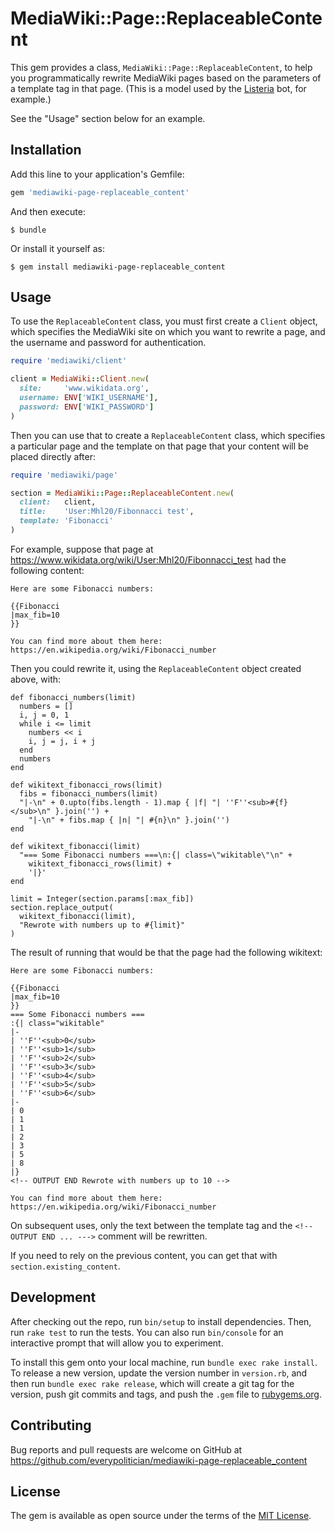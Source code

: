 # MediaWiki::Page::ReplaceableContent

This gem provides a class,
`MediaWiki::Page::ReplaceableContent`, to help you
programmatically rewrite MediaWiki pages based on the parameters
of a template tag in that page. (This is a model used by the
[Listeria](https://tools.wmflabs.org/listeria/) bot, for
example.)

See the "Usage" section below for an example.

## Installation

Add this line to your application's Gemfile:

```ruby
gem 'mediawiki-page-replaceable_content'
```

And then execute:

    $ bundle

Or install it yourself as:

    $ gem install mediawiki-page-replaceable_content

## Usage

To use the `ReplaceableContent` class, you must first create a
`Client` object, which specifies the MediaWiki site on which you
want to rewrite a page, and the username and password for
authentication.

```ruby
require 'mediawiki/client'

client = MediaWiki::Client.new(
  site:     'www.wikidata.org',
  username: ENV['WIKI_USERNAME'],
  password: ENV['WIKI_PASSWORD']
)
```

Then you can use that to create a `ReplaceableContent` class,
which specifies a particular page and the template on that page
that your content will be placed directly after:

```ruby
require 'mediawiki/page'

section = MediaWiki::Page::ReplaceableContent.new(
  client:   client,
  title:    'User:Mhl20/Fibonnacci test',
  template: 'Fibonacci'
)
```

For example, suppose that page at
https://www.wikidata.org/wiki/User:Mhl20/Fibonnacci_test had the
following content:

```
Here are some Fibonacci numbers:

{{Fibonacci
|max_fib=10
}}

You can find more about them here:
https://en.wikipedia.org/wiki/Fibonacci_number
```

Then you could rewrite it, using the `ReplaceableContent` object
created above, with:

```
def fibonacci_numbers(limit)
  numbers = []
  i, j = 0, 1
  while i <= limit
    numbers << i
    i, j = j, i + j
  end
  numbers
end

def wikitext_fibonacci_rows(limit)
  fibs = fibonacci_numbers(limit)
  "|-\n" + 0.upto(fibs.length - 1).map { |f| "| ''F''<sub>#{f}</sub>\n" }.join('') +
    "|-\n" + fibs.map { |n| "| #{n}\n" }.join('')
end

def wikitext_fibonacci(limit)
  "=== Some Fibonacci numbers ===\n:{| class=\"wikitable\"\n" +
    wikitext_fibonacci_rows(limit) +
    '|}'
end

limit = Integer(section.params[:max_fib])
section.replace_output(
  wikitext_fibonacci(limit),
  "Rewrote with numbers up to #{limit}"
)
```

The result of running that would be that the page had the
following wikitext:

```
Here are some Fibonacci numbers:

{{Fibonacci
|max_fib=10
}}
=== Some Fibonacci numbers ===
:{| class="wikitable"
|-
| ''F''<sub>0</sub>
| ''F''<sub>1</sub>
| ''F''<sub>2</sub>
| ''F''<sub>3</sub>
| ''F''<sub>4</sub>
| ''F''<sub>5</sub>
| ''F''<sub>6</sub>
|-
| 0
| 1
| 1
| 2
| 3
| 5
| 8
|}
<!-- OUTPUT END Rewrote with numbers up to 10 -->

You can find more about them here:
https://en.wikipedia.org/wiki/Fibonacci_number
```

On subsequent uses, only the text between the template tag and
the `<!-- OUTPUT END ... --->` comment will be rewritten.

If you need to rely on the previous content, you can get that
with `section.existing_content`.

## Development

After checking out the repo, run `bin/setup` to install dependencies. Then, run `rake test` to run the tests. You can also run `bin/console` for an interactive prompt that will allow you to experiment.

To install this gem onto your local machine, run `bundle exec rake install`. To release a new version, update the version number in `version.rb`, and then run `bundle exec rake release`, which will create a git tag for the version, push git commits and tags, and push the `.gem` file to [rubygems.org](https://rubygems.org).

## Contributing

Bug reports and pull requests are welcome on GitHub at https://github.com/everypolitician/mediawiki-page-replaceable_content

## License

The gem is available as open source under the terms of the [MIT License](http://opensource.org/licenses/MIT).
